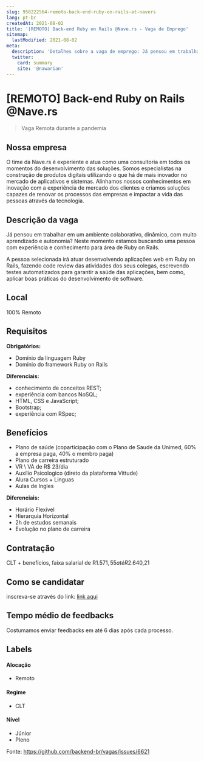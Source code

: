 ```yaml
---
slug: 958222564-remoto-back-end-ruby-on-rails-at-navers
lang: pt-br
createdAt: 2021-08-02
title: '[REMOTO] Back-end Ruby on Rails @Nave.rs - Vaga de Emprego'
sitemap:
  lastModified: 2021-08-02
meta:
  description: 'Detalhes sobre a vaga de emprego: Já pensou em trabalhar em um ambiente colaborativo, dinâmico, com muito aprendizado e autonomia? Neste momento estamos buscando uma pessoa com experiência e conhecimento para área de Ruby on Rails. A pessoa selecionada irá atuar desenvolvendo aplicações web em Ruby on Rails, fazendo code review das atividades dos seus colegas, escrevendo testes automatizados para garantir a saúde das aplicações, bem como, aplicar boas práticas do desenvolvimento de software.'
  twitter:
    card: summary
    site: '@nawarian'
---
```


# [REMOTO] Back-end Ruby on Rails @Nave.rs

<!--
==================================================
Caso a vaga for remoto durante a pandemia informar no texto "Remoto durante o covid"
==================================================
-->
<!-- 
==================================================
POR FAVOR, SÓ POSTE SE A VAGA FOR PARA BACK-END!

Não faça distinção de gênero no título da vaga.

Use: "Back-End Developer" ao invés de 
"Desenvolvedor Back-End" \o/

Exemplo: `[São Paulo] Back-End Developer @ NOME DA EMPRESA`
==================================================
-->
<!--
==================================================
Caso a vaga for remoto durante a pandemia deixar a linha abaixo
==================================================
-->
> Vaga Remota durante a pandemia

## Nossa empresa

O time da Nave.rs é experiente e atua como uma consultoria em todos os momentos do desenvolvimento das soluções. Somos especialistas na construção de produtos digitais utilizando o que há de mais inovador no mercado de aplicativos e sistemas. Alinhamos nossos conhecimentos em inovação com a experiência de mercado dos clientes e criamos soluções capazes de renovar os processos das empresas e impactar a vida das pessoas através da tecnologia.

## Descrição da vaga

Já pensou em trabalhar em um ambiente colaborativo, dinâmico, com muito aprendizado e autonomia? Neste momento estamos buscando uma pessoa com experiência e conhecimento para área de Ruby on Rails.

A pessoa selecionada irá atuar desenvolvendo aplicações web em Ruby on Rails, fazendo code review das atividades dos seus colegas, escrevendo testes automatizados para garantir a saúde das aplicações, bem como, aplicar boas práticas do desenvolvimento de software.

## Local

100% Remoto

## Requisitos

**Obrigatórios:**
- Domínio da linguagem Ruby
- Domínio do framework Ruby on Rails

**Diferenciais:**
- conhecimento de conceitos REST;
- experiência com bancos NoSQL;
- HTML, CSS e JavaScript;
- Bootstrap;
- experiência com RSpec;

## Benefícios

- Plano de saúde (coparticipação com o Plano de Saude da Unimed, 60% a empresa paga, 40% o membro paga)
- Plano de carreira estruturado
- VR \ VA de R$ 23/dia
- Auxílio Psicologico (direto da plataforma Vittude) 
- Alura Cursos + Linguas 
- Aulas de Ingles 

**Diferenciais:**
- Horário Flexível
- Hierarquia Horizontal
- 2h de estudos semanais
- Evolução no plano de carreira

## Contratação

CLT + benefícios, faixa salarial de R$1.571,55 até R$2.640,21

## Como se candidatar

inscreva-se através do link: [link aqui](https://nave-team.gupy.io/jobs/1070760)

## Tempo médio de feedbacks

Costumamos enviar feedbacks em até 6 dias após cada processo.

## Labels
<!-- retire os labels que não fazem sentido à vaga -->

#### Alocação
- Remoto

#### Regime
- CLT

#### Nível
- Júnior
- Pleno


Fonte: https://github.com/backend-br/vagas/issues/6621
